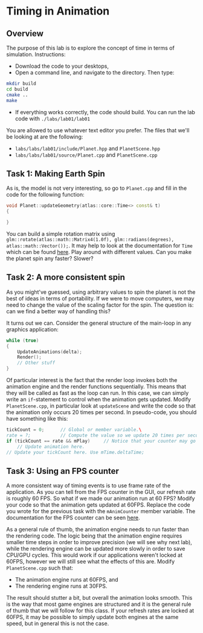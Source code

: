 # Timing in Animation

## Overview
The purpose of this lab is to explore the concept of time in terms of
simulation. Instructions:

* Download the code to your desktops,
* Open a command line, and navigate to the directory. Then type:
``` sh
mkdir build
cd build
cmake ..
make
```
* If everything works correctly, the code should build. You can run the lab code with `./labs/lab01/lab01`

You are allowed to use whatever text editor you prefer. The files that we'll be looking at are the following:

* `labs/labs/lab01/include/Planet.hpp` and `PlanetScene.hpp`
* `labs/labs/lab01/source/Planet.cpp` and `PlanetScene.cpp`

## Task 1: Making Earth Spin
As is, the model is not very interesting, so go to `Planet.cpp` and fill in the
code for the following function:

```c++
void Planet::updateGeometry(atlas::core::Time<> const& t)
{

}
```
You can build a simple rotation matrix using `glm::rotate(atlas::math::Matrix4(1.0f), glm::radians(degrees), atlas::math::Vector());`.
It may help to look at the documentation for `Time` which can be found 
[here](https://marovira.github.io/atlas/classatlas_1_1core_1_1_time.html). Play
around with different values. Can you make the planet spin any faster? Slower?

## Task 2: A more consistent spin
As you might've guessed, using arbitrary values to spin the planet is not the
best of ideas in terms of portability. If we were to move computers, we may need
to change the value of the scaling factor for the spin. The question is: can we
find a better way of handling this? 

It turns out we can. Consider the general structure of the main-loop in any
graphics application:

```c++
while (true)
{
    UpdateAnimations(delta);
    Render();
    // Other stuff
}
```

Of particular interest is the fact that the render loop invokes both the
animation engine and the render functions sequentially. This means that they
will be called as fast as the loop can run. In this case, we can simply write an
`if`-statement to control when the animation gets updated. Modify
`PlanetScene.cpp`, in particular look at `updateScene` and write the code so
that the animation only occurs 20 times per second. In pseudo-code, you should have something like this:

```c++
tickCount = 0;      // Global or member variable.\
rate = ?;           // Compute the value so we update 20 times per second.
if (tickCount == rate && mPlay)     // Notice that your counter may go over the rate. How can we fix this?
    // Update animation here.
// Update your tickCount here. Use mTime.deltaTime;
```

## Task 3: Using an FPS counter
A more consistent way of timing events is to use frame rate of the application.
As you can tell from the FPS counter in the GUI, our refresh rate is roughly
60 FPS. So what if we made our animation run at 60 FPS? Modify your code so that
the animation gets updated at 60FPS. Replace the code you wrote for the previous task with the `mAnimCounter` member variable. The documentation for the FPS counter can be seen [here](https://marovira.github.io/atlas/classatlas_1_1utils_1_1_f_p_s_counter.html).

As a general rule of thumb, the animation engine needs to run faster than the
rendering code. The logic being that the animation engine requires smaller time
steps in order to improve precision (we will see why next lab), while the
rendering engine can be updated more slowly in order to save CPU/GPU cycles.
This would work if our applications weren't locked at 60FPS, however we will
still see what the effects of this are. Modify `PlanetScene.cpp` such that:

* The animation engine runs at 60FPS, and
* The rendering engine runs at 30FPS.

The result should stutter a bit, but overall the animation looks smooth. This is
the way that most game engines are structured and it is the general rule of
thumb that we will follow for this class. If your refresh rates are locked at
60FPS, it may be possible to simply update both engines at the same speed, but
in general this is not the case.

